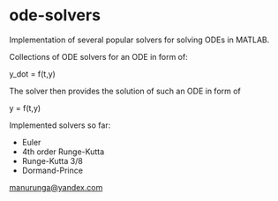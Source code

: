 # ode-solvers
Implementation of several popular solvers for solving ODEs in MATLAB.

Collections of ODE solvers for an ODE in form of:

y_dot = f(t,y)

The solver then provides the solution of such an ODE in form of

y = f(t,y)

Implemented solvers so far:   
- Euler
- 4th order Runge-Kutta  
- Runge-Kutta 3/8    
- Dormand-Prince   


manurunga@yandex.com   

